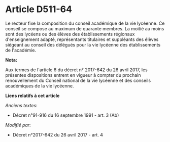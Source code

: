 # Article D511-64

Le recteur fixe la composition du conseil académique de la vie lycéenne. Ce conseil se compose au maximum de quarante
membres. La moitié au moins sont des lycéens ou des élèves des établissements régionaux d'enseignement adapté,
représentants titulaires et suppléants des élèves siégeant au conseil des délégués pour la vie lycéenne des établissements de
l'académie.

**Nota:**

Aux termes de l'article 6 du décret n° 2017-642 du 26 avril 2017, les présentes dispositions entrent en vigueur à compter du
prochain renouvellement du Conseil national de la vie lycéenne et des conseils académiques de la vie lycéenne.

**Liens relatifs à cet article**

_Anciens textes_:

  - Décret n°91-916 du 16 septembre 1991 - art. 3 (Ab)

_Modifié par_:

  - Décret n°2017-642 du 26 avril 2017 - art. 4
